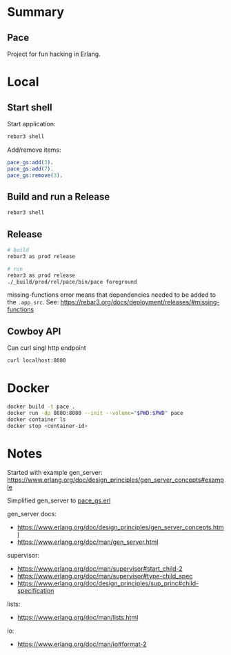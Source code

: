 # Summary

## Pace

Project for fun hacking in Erlang.

# Local

## Start shell

Start application:

```bash
rebar3 shell
```

Add/remove items:

```erlang
pace_gs:add(3).
pace_gs:add(7).
pace_gs:remove(3).
```

## Build and run a Release

```bash
rebar3 shell
```

## Release

```bash
# build
rebar3 as prod release

# run
rebar3 as prod release
./_build/prod/rel/pace/bin/pace foreground
```

missing-functions error means that dependencies needed to be added to the `.app.src`. See: https://rebar3.org/docs/deployment/releases/#missing-functions

## Cowboy API

Can curl singl http endpoint

```bash
curl localhost:8080
```

# Docker

```bash
docker build -t pace .
docker run -dp 8080:8080 --init --volume="$PWD:$PWD" pace
docker container ls
docker stop <container-id>
```

# Notes

Started with example gen_server:
https://www.erlang.org/doc/design_principles/gen_server_concepts#example

Simplified gen_server to [pace_gs.erl](#src/pace_gs.erl)

gen_server docs:

- https://www.erlang.org/doc/design_principles/gen_server_concepts.html
- https://www.erlang.org/doc/man/gen_server.html

supervisor:

- https://www.erlang.org/doc/man/supervisor#start_child-2
- https://www.erlang.org/doc/man/supervisor#type-child_spec
- https://www.erlang.org/doc/design_principles/sup_princ#child-specification

lists:

- https://www.erlang.org/doc/man/lists.html

io:

- https://www.erlang.org/doc/man/io#format-2

